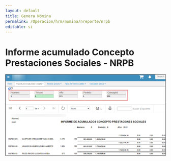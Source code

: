 ```yaml
---
layout: default
title: Genera Nómina
permalink: /Operacion/hrm/nomina/nreporte/nrpb
editable: si
---
```


# Informe acumulado Concepto Prestaciones Sociales - NRPB

![](nrpb.png)
